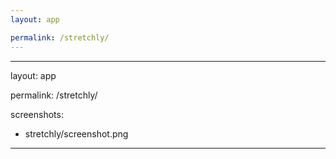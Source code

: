 ```yaml
---
layout: app

permalink: /stretchly/
---
```

---
layout: app

permalink: /stretchly/

screenshots:
  - stretchly/screenshot.png
---

